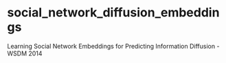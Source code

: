 # social_network_diffusion_embeddings
Learning Social Network Embeddings for Predicting Information Diffusion - WSDM 2014
